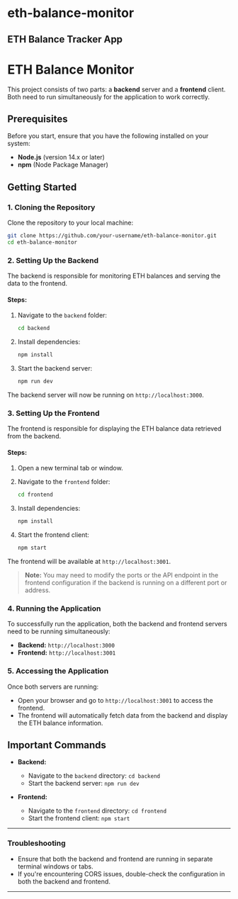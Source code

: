 # eth-balance-monitor
ETH Balance Tracker App 
--------------------------

# ETH Balance Monitor

This project consists of two parts: a **backend** server and a **frontend** client. Both need to run simultaneously for the application to work correctly.

## Prerequisites

Before you start, ensure that you have the following installed on your system:

- **Node.js** (version 14.x or later)
- **npm** (Node Package Manager)

## Getting Started

### 1. Cloning the Repository

Clone the repository to your local machine:

```bash
git clone https://github.com/your-username/eth-balance-monitor.git
cd eth-balance-monitor
```

### 2. Setting Up the Backend

The backend is responsible for monitoring ETH balances and serving the data to the frontend.

#### Steps:

1. Navigate to the `backend` folder:

   ```bash
   cd backend
   ```

2. Install dependencies:

   ```bash
   npm install
   ```

3. Start the backend server:

   ```bash
   npm run dev
   ```

The backend server will now be running on `http://localhost:3000`.

### 3. Setting Up the Frontend

The frontend is responsible for displaying the ETH balance data retrieved from the backend.

#### Steps:

1. Open a new terminal tab or window.

2. Navigate to the `frontend` folder:

   ```bash
   cd frontend
   ```

3. Install dependencies:

   ```bash
   npm install
   ```

4. Start the frontend client:

   ```bash
   npm start
   ```

The frontend will be available at `http://localhost:3001`.

> **Note:** You may need to modify the ports or the API endpoint in the frontend configuration if the backend is running on a different port or address.

### 4. Running the Application

To successfully run the application, both the backend and frontend servers need to be running simultaneously:

- **Backend:** `http://localhost:3000`
- **Frontend:** `http://localhost:3001`

### 5. Accessing the Application

Once both servers are running:

- Open your browser and go to `http://localhost:3001` to access the frontend.
- The frontend will automatically fetch data from the backend and display the ETH balance information.

## Important Commands

- **Backend:**
  - Navigate to the `backend` directory: `cd backend`
  - Start the backend server: `npm run dev`
  
- **Frontend:**
  - Navigate to the `frontend` directory: `cd frontend`
  - Start the frontend client: `npm start`

---

### Troubleshooting

- Ensure that both the backend and frontend are running in separate terminal windows or tabs.
- If you're encountering CORS issues, double-check the configuration in both the backend and frontend.

---

